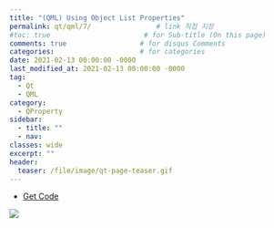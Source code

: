 ```yaml
---
title: "(QML) Using Object List Properties"
permalink: qt/qml/7/                # link 직접 지정
#toc: true                       # for Sub-title (On this page)
comments: true                  # for disqus Comments
categories:                     # for categories
date: 2021-02-13 00:00:00 -0000
last_modified_at: 2021-02-13 00:00:00 -0000
tag:
  - Qt
  - QML
category:
  - QProperty
sidebar:
  - title: ""
  - nav:
classes: wide
excerpt: ""
header:
  teaser: /file/image/qt-page-teaser.gif
---
```


* [Get Code](https://github.com/EasyCoding-7/qml-cpp-interfacing/tree/master/7-ModelListPropretiesDemo)

![](/file/image/qml-cpp-interfacing-7-1.png)